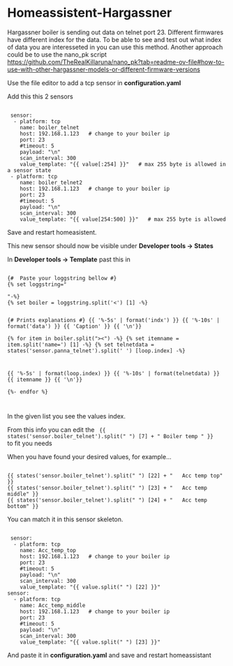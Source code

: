 # Homeassistent-Hargassner

Hargassner boiler is sending out data on telnet port 23. Different firmwares have different index for the data. To be able to see and test out what index of data you are interesseted in you can use this method.
Another approach could be to use the nano_pk script
https://github.com/TheRealKillaruna/nano_pk?tab=readme-ov-file#how-to-use-with-other-hargassner-models-or-different-firmware-versions


Use the file editor to add a tcp sensor in **configuration.yaml**

Add this this 2 sensors

<code>
 sensor:
  - platform: tcp
    name: boiler_telnet
    host: 192.168.1.123   # change to your boiler ip
    port: 23
    #timeout: 5
    payload: "\n"
    scan_interval: 300   
    value_template: "{{ value[:254] }}"   # max 255 byte is allowed in a sensor state
 - platform: tcp
    name: boiler_telnet2
    host: 192.168.1.123   # change to your boiler ip
    port: 23
    #timeout: 5
    payload: "\n"
    scan_interval: 300       
    value_template: "{{ value[254:500] }}"   # max 255 byte is allowed
</code>

Save and restart homeasistent.

This new sensor should now be visible under **Developer tools -> States**

In **Developer tools -> Template** past this in

<code>
{#  Paste your loggstring bellow #}
{% set loggstring="
<DAQPRJ><ANALOG><CHANNEL id='0' name='ZK' dop='0'/><CHANNEL id='1' name='O2' unit='%'/><CHANNEL id='2' name='O2soll' unit='%'/><CHANNEL id='3' name='TK' unit='°C'/><CHANNEL id='4' name='TKsoll' unit='°C'/><CHANNEL id='5' name='TRL' unit='°C'/><CHANNEL id='6' name='TRLsoll' unit='°C'/></DIGITAL></DAQPRJ>
"-%}
{% set boiler = loggstring.split('<DAQPRJ><ANALOG><') [1] -%}

{#  Prints explanations #}
{{ '%-5s' | format('indx') }} {{ '%-10s' | format('data') }}  {{ 'Caption' }} {{ '\n'}}       
{% for item in boiler.split("><") -%}
{% set itemname = item.split('name=') [1]  -%}
{% set telnetdata = states('sensor.panna_telnet').split(' ') [loop.index]  -%}

{{ '%-5s' | format(loop.index) }} {{ '%-10s' | format(telnetdata) }}  {{ itemname }} {{ '\n'}}       
{%- endfor %}

</code>

In the given list you see the values index. 

From this info you can edit the <code> {{ states('sensor.boiler_telnet').split(" ") [7] + "   Boiler temp " }} </code> to fit you needs

When you have found your desired values, for example...

<code>
{{ states('sensor.boiler_telnet').split(" ") [22] + "   Acc temp top" }}
{{ states('sensor.boiler_telnet').split(" ") [23] + "   Acc temp middle" }}
{{ states('sensor.boiler_telnet').split(" ") [24] + "   Acc temp bottom" }}
</code>


You can match it in this sensor skeleton.

<code>
 sensor:
  - platform: tcp
    name: Acc_temp_top
    host: 192.168.1.123   # change to your boiler ip
    port: 23
    #timeout: 5
    payload: "\n"
    scan_interval: 300   
    value_template: "{{ value.split(" ") [22] }}"   
sensor:
  - platform: tcp
    name: Acc_temp_middle
    host: 192.168.1.123   # change to your boiler ip
    port: 23
    #timeout: 5
    payload: "\n"
    scan_interval: 300   
    value_template: "{{ value.split(" ") [23] }}"   
</code>

And paste it in **configuration.yaml** and save and restart homeassistant
